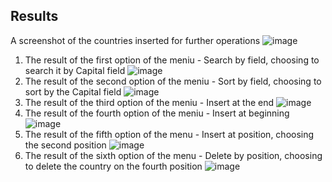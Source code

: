 






## Results

A screenshot of the countries inserted for further operations
![image](https://github.com/user-attachments/assets/c2f5f5b6-739b-4e6b-9d8f-9ae83d11a255)

1. The result of the first option of the meniu - Search by field, choosing to search it by Capital field
   ![image](https://github.com/user-attachments/assets/dfb428b6-3d8c-4cf1-be3a-8477c10a53c2)
2. The result of the second option of the meniu - Sort by field, choosing to sort by the Capital field
   ![image](https://github.com/user-attachments/assets/b207266d-41c0-4c2e-b581-2ffa535c14fa)
3. The result of the third option of the meniu - Insert at the end
   ![image](https://github.com/user-attachments/assets/f24898e2-ded4-459c-a0ed-41a581d0a27f)
4. The result of the fourth option of the meniu - Insert at beginning
   ![image](https://github.com/user-attachments/assets/80eb1b42-70c4-4311-85c9-7c8522fab4ce)
5. The result of the fifth option of the menu - Insert at position, choosing the second position
   ![image](https://github.com/user-attachments/assets/34021777-a195-4e1e-af30-99c889e7dcd8)
6. The result of the sixth option of the menu - Delete by position, choosing to delete the country on the fourth position
   ![image](https://github.com/user-attachments/assets/46ed4f42-26cd-4edc-a18f-cb45a7331936)



